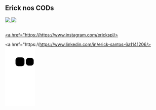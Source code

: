 ## Erick nos CODs 
 <div>
  <a href="https://github.com/IMvErickz">
  <img height="180em" src="https://github-readme-stats.vercel.app/api?username=IMvErickz&show_icons=true&theme=dracula&include_all_commits=true&count_private=true"/>
  <img height="180em" src="https://github-readme-stats.vercel.app/api/top-langs/?username=IMvErickz&layout=compact&langs_count=16&theme=dracula"/>
<div>

  
  ##
 
<div> 
  
  <a href="https://https://www.instagram.com/erickspl/></a>
  
  <a href="https://https://www.linkedin.com/in/erick-santos-6a1141206/></a> 
  ![Snake animation](https://github.com/rafaballerini/rafaballerini/blob/output/github-contribution-grid-snake.svg)
</div>
